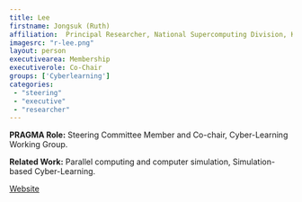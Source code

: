 ```yaml
---
title: Lee
firstname: Jongsuk (Ruth)
affiliation:  Principal Researcher, National Supercomputing Division, Korea Institute of Science and Technology Information (KISTI)
imagesrc: "r-lee.png"
layout: person
executivearea: Membership
executiverole: Co-Chair
groups: ['Cyberlearning']
categories:
 - "steering"
 - "executive"
 - "researcher"
---
```


**PRAGMA Role:** Steering Committee Member and Co-chair, Cyber-Learning Working Group.

**Related Work:** Parallel computing and computer simulation, Simulation-based Cyber-Learning.

[Website][1]

[1]: https://www.edison.re.kr/
